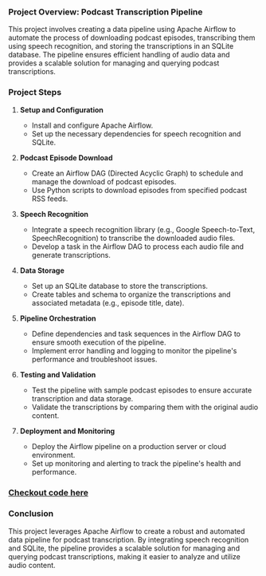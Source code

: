 ### Project Overview: Podcast Transcription Pipeline

This project involves creating a data pipeline using Apache Airflow to automate the process of downloading podcast episodes, transcribing them using speech recognition, and storing the transcriptions in an SQLite database. The pipeline ensures efficient handling of audio data and provides a scalable solution for managing and querying podcast transcriptions.

### Project Steps

1. **Setup and Configuration**
   - Install and configure Apache Airflow.
   - Set up the necessary dependencies for speech recognition and SQLite.

2. **Podcast Episode Download**
   - Create an Airflow DAG (Directed Acyclic Graph) to schedule and manage the download of podcast episodes.
   - Use Python scripts to download episodes from specified podcast RSS feeds.

3. **Speech Recognition**
   - Integrate a speech recognition library (e.g., Google Speech-to-Text, SpeechRecognition) to transcribe the downloaded audio files.
   - Develop a task in the Airflow DAG to process each audio file and generate transcriptions.

4. **Data Storage**
   - Set up an SQLite database to store the transcriptions.
   - Create tables and schema to organize the transcriptions and associated metadata (e.g., episode title, date).

5. **Pipeline Orchestration**
   - Define dependencies and task sequences in the Airflow DAG to ensure smooth execution of the pipeline.
   - Implement error handling and logging to monitor the pipeline's performance and troubleshoot issues.

6. **Testing and Validation**
   - Test the pipeline with sample podcast episodes to ensure accurate transcription and data storage.
   - Validate the transcriptions by comparing them with the original audio content.

7. **Deployment and Monitoring**
   - Deploy the Airflow pipeline on a production server or cloud environment.
   - Set up monitoring and alerting to track the pipeline's health and performance.

### <a href="https://github.com/JayPurohit044/Airflow-Project" target="_blank">Checkout code here</a>

### Conclusion

This project leverages Apache Airflow to create a robust and automated data pipeline for podcast transcription. By integrating speech recognition and SQLite, the pipeline provides a scalable solution for managing and querying podcast transcriptions, making it easier to analyze and utilize audio content.
